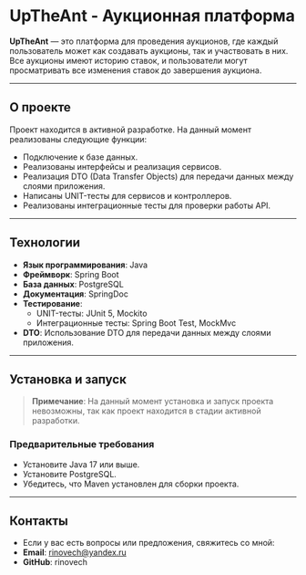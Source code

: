 # UpTheAnt - Аукционная платформа

**UpTheAnt** — это платформа для проведения аукционов, где каждый пользователь может как создавать аукционы, так и участвовать в них. Все аукционы имеют историю ставок, и пользователи могут просматривать все изменения ставок до завершения аукциона.

---

## О проекте

Проект находится в активной разработке. На данный момент реализованы следующие функции:
- Подключение к базе данных.
- Реализованы интерфейсы и реализация сервисов.
- Реализация DTO (Data Transfer Objects) для передачи данных между слоями приложения.
- Написаны UNIT-тесты для сервисов и контроллеров.
- Реализованы интеграционные тесты для проверки работы API.

---

## Технологии

- **Язык программирования**: Java
- **Фреймворк**: Spring Boot
- **База данных**: PostgreSQL
- **Документация**: SpringDoc
- **Тестирование**:
  - UNIT-тесты: JUnit 5, Mockito
  - Интеграционные тесты: Spring Boot Test, MockMvc
- **DTO**: Использование DTO для передачи данных между слоями приложения.

---

## Установка и запуск

> **Примечание**: На данный момент установка и запуск проекта невозможны, так как проект находится в стадии активной разработки.

### Предварительные требования
- Установите Java 17 или выше.
- Установите PostgreSQL.
- Убедитесь, что Maven установлен для сборки проекта.

---

## Контакты
- Если у вас есть вопросы или предложения, свяжитесь со мной:
- **Email**: rinovech@yandex.ru
- **GitHub**: rinovech